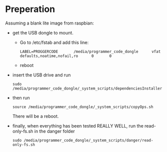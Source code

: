 # Preperation

Assuming a blank lite image from raspbian:

- get the USB dongle to mount.
    - Go to /etc/fstab and add this line:
        ```
        LABEL=PROGGERCODE       /media/programmer_code_dongle      vfat    defaults,noatime,nofail,ro      0       0
        ```
    - reboot
    
    
- insert the USB drive and run 
    ```
    sudo /media/programmer_code_dongle/_system_scripts/dependenciesInstaller.sh
    ```
- then run 
    ```
    source /media/programmer_code_dongle/_system_scripts/copyOps.sh
    ```
    There will be a reboot.

- finally, when everything has been tested REALLY WELL, run the read-only-fs.sh in the danger folder
    ```
    sudo /media/programmer_code_dongle/_system_scripts/danger/read-only-fs.sh
    ```